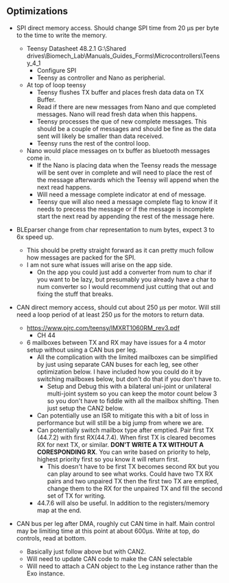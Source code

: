## Optimizations
- SPI direct memory access. Should change SPI time from 20 &mu;s per byte to the time to write the memory.
    - Teensy Datasheet 48.2.1 G:\Shared drives\Biomech_Lab\Manuals_Guides_Forms\Microcontrollers\Teensy_4_1
        - Configure SPI
        - Teensy as controller and Nano as peripherial.
    - At top of loop teensy
        - Teensy flushes TX buffer and places fresh data data on TX Buffer.
        - Read if there are new messages from Nano and que completed messages.  Nano will read fresh data when this happens.
        - Teensy processes the que of new complete messages.  This should be a couple of messages and should be fine as the data sent will likely be smaller than data received.
        - Teensy runs the rest of the control loop.
    - Nano would place messages on tx buffer as bluetooth messages come in.
        - If the Nano is placing data when the Teensy reads the message will be sent over in complete and will need to place the rest of the message afterwards which the Teensy will append when the next read happens.
        - Will need a message complete indicator at end of message.
        - Teensy que will also need a message complete flag to know if it needs to precess the message or if the message is incomplete start the next read by appending the rest of the message here. 
        
        
- BLEparser change from char representation to num bytes, expect 3 to 6x speed up.
    - This should be pretty straight forward as it can pretty much follow how messages are packed for the SPI.
    - I am not sure what issues will arise on the app side.
        - On the app you could just add a converter from num to char if you want to be lazy, but presumably you already have a char to num converter so I would recommend just cutting that out and fixing the stuff that breaks.
    
- CAN direct memory access, should cut about 250 &mu;s per motor.  Will still need a loop period of at least 250 &mu;s for the motors to return data.
    - https://www.pjrc.com/teensy/IMXRT1060RM_rev3.pdf 
        - CH 44
    - 6 mailboxes between TX and RX may have issues for a 4 motor setup without using a CAN bus per leg.  
        - All the complication with the limited mailboxes can be simplified by just using separate CAN buses for each leg, see other optimization below.  I have included how you could do it by switching mailboxes below, but don't do that if you don't have to.
            - Setup and Debug this with a bilateral uni-joint or unilateral multi-joint system so you can keep the motor count below 3 so you don't have to fiddle with all the mailbox shifting.  Then just setup the CAN2 below.
        - Can potentially use an ISR to mitigate this with a bit of loss in performance but will still be a big jump from where we are.
        - Can potentially switch mailbox type after emptied. Pair first TX (44.7.2) with first RX(44.7.4). When first TX is cleared becomes RX for next TX, or similar.  **DON'T WRITE A TX WITHOUT A CORESPONDING RX**.  You can write based on priority to help, highest priority first so you know it will return first.
            - This doesn't have to be first TX becomes second RX but you can play around to see what works.  Could have two TX RX pairs and two unpaired TX then the first two TX are emptied, change them to the RX for the unpaired TX and fill the second set of TX for writing.
        - 44.7.6 will also be useful.  In addition to the registers/memory map at the end.
    
- CAN bus per leg after DMA, roughly cut CAN time in half. Main control may be limiting time at this point at about 600&mu;s. Write at top, do controls, read at bottom.
    - Basically just follow above but with CAN2.  
    - Will need to update CAN code to make the CAN selectable 
    - Will need to attach a CAN object to the Leg instance rather than the Exo instance.
